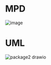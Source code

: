 # MPD

![image](https://user-images.githubusercontent.com/45787439/207296427-fdd1892b-b65b-417f-b19d-6aca4af3e307.png)

# UML


![package2 drawio](https://user-images.githubusercontent.com/45787439/207305513-c01fc10d-24de-435c-83e5-b39d12bae833.png)

